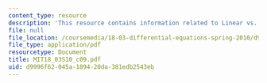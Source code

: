 ```yaml
---
content_type: resource
description: 'This resource contains information related to Linear vs. nonlinear '
file: null
file_location: /coursemedia/18-03-differential-equations-spring-2010/d9996f62045a189420da381edb2543eb_MIT18_03S10_c09.pdf
file_type: application/pdf
resourcetype: Document
title: MIT18_03S10_c09.pdf
uid: d9996f62-045a-1894-20da-381edb2543eb
---
```

